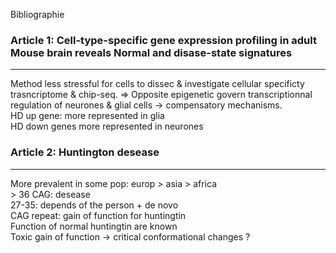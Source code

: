 Bibliographie

### Article 1: Cell-type-specific gene expression profiling in adult Mouse brain reveals Normal and disase-state signatures
***
Method less stressful for cells to dissec & investigate  cellular specificty trasncriptome & chip-seq. => Opposite epigenetic govern transcriptionnal regulation of neurones & glial cells -> compensatory mechanisms.  
HD up gene: more represented in glia  
HD down genes more represented in neurones  

### Article 2: Huntington desease  
***
More prevalent in some pop: europ > asia > africa  
\> 36 CAG: desease  
27-35: depends of the person + de novo  
CAG repeat: gain of function for huntingtin  
Function of normal huntingtin are known  
Toxic gain of function -> critical conformational changes ?  
